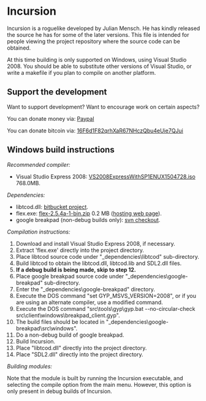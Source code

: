 Incursion
=========

Incursion is a roguelike developed by Julian Mensch.  He has kindly released the source he has for some of the later versions.  This file is intended for people viewing the project repository where the source code can be obtained.

At this time building is only supported on Windows, using Visual Studio 2008.  You should be able to substitute other versions of Visual Studio, or write a makefile if you plan to compile on another platform.

Support the development
-----------------------

Want to support development?  Want to encourage work on certain aspects?

You can donate money via: [Paypal](http://disinterest.org/donate.html)

You can donate bitcoin via: [16F6d1F82qrhXaR67NHczQbu4eUie7QJui](https://blockchain.info/address/16F6d1F82qrhXaR67NHczQbu4eUie7QJui)

Windows build instructions
--------------------------

*Recommended compiler:*

  * Visual Studio Express 2008: [VS2008ExpressWithSP1ENUX1504728.iso](http://download.microsoft.com/download/E/8/E/E8EEB394-7F42-4963-A2D8-29559B738298/VS2008ExpressWithSP1ENUX1504728.iso) 768.0MB.

*Dependencies:*

  * libtcod.dll: [bitbucket project](https://bitbucket.org/jice/libtcod).
  * flex.exe: [flex-2.5.4a-1-bin.zip](http://gnuwin32.sourceforge.net/downlinks/flex-bin-zip.php) 0.2 MB ([hosting web page](http://gnuwin32.sourceforge.net/packages/flex.htm)).
  * google breakpad (non-debug builds only):  [svn checkout](https://code.google.com/p/google-breakpad/).

*Compilation instructions:*

  1. Download and install Visual Studio Express 2008, if necessary.
  2. Extract 'flex.exe' directly into the project directory.
  3. Place libtcod source code under "_dependencies\libtcod" sub-directory.
  4. Build libtcod to obtain the libtcod.dll, libtcod.lib and SDL2.dll files.
  5. **If a debug build is being made, skip to step 12.**
  6. Place google breakpad source code under "_dependencies\google-breakpad" sub-directory.
  7. Enter the "_dependencies\google-breakpad" directory.
  8. Execute the DOS command "set GYP_MSVS_VERSION=2008", or if you are using an alternate compiler, use a modified command.
  9. Execute the DOS command "src\tools\gyp\gyp.bat --no-circular-check  src\client\windows\breakpad_client.gyp".
  10. The build files should be located in "_dependencies\google-breakpad\src\windows".
  11. Do a non-debug build of google breakpad.
  12. Build Incursion.
  13. Place "libtcod.dll" directly into the project directory.
  14. Place "SDL2.dll" directly into the project directory.

*Building modules:*

Note that the module is built by running the Incursion executable, and selecting the compile option from the main menu.  However, this option is only present in debug builds of Incursion.
